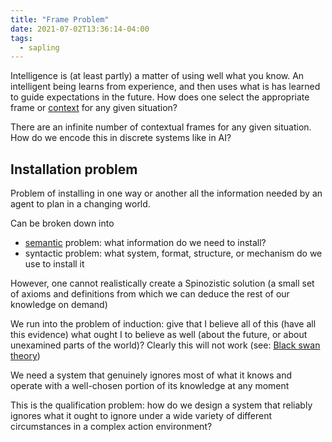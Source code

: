 ```yaml
---
title: "Frame Problem"
date: 2021-07-02T13:36:14-04:00
tags:
  - sapling
---
```


Intelligence is (at least partly) a matter of using well what you know. An intelligent being learns from experience, and then uses what is has learned to guide expectations in the future. How does one select the appropriate frame or [context](thoughts/context.md) for any given situation?

There are an infinite number of contextual frames for any given situation. How do we encode this in discrete systems like in AI?

## Installation problem

Problem of installing in one way or another all the information needed by an agent to plan in a changing world.

Can be broken down into

- [semantic](thoughts/semantics.md) problem: what information do we need to install?
- syntactic problem: what system, format, structure, or mechanism do we use to install it

However, one cannot realistically create a Spinozistic solution (a small set of axioms and definitions from which we can deduce the rest of our knowledge on demand)

We run into the problem of induction: give that I believe all of this (have all this evidence) what ought I to believe as well (about the future, or about unexamined parts of the world)? Clearly this will not work (see: [Black swan theory](https://en.wikipedia.org/wiki/Black_swan_theory))

We need a system that genuinely ignores most of what it knows and operate with a well-chosen portion of its knowledge at any moment

This is the qualification problem: how do we design a system that reliably ignores what it ought to ignore under a wide variety of different circumstances in a complex action environment?
